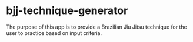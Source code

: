 # bjj-technique-generator
The purpose of this app is to provide a Brazilian Jiu Jitsu technique for the user to practice based on input criteria. 
